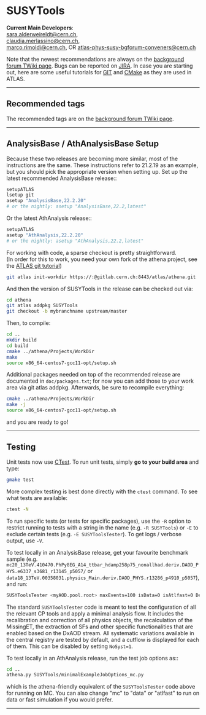 SUSYTools
====================================
**Current Main Developers**:   
sara.alderweireldt@cern.ch,  
claudia.merlassino@cern.ch,  
marco.rimoldi@cern.ch,
OR atlas-phys-susy-bgforum-conveners@cern.ch    
  
Note that the newest recommendations are always on the [background forum TWiki page](https://twiki.cern.ch/twiki/bin/viewauth/AtlasProtected/BackgroundStudies).  Bugs can be reported on [JIRA](https://its.cern.ch/jira/projects/ATLSUSYBGF).  In case you are starting out, here are some useful tutorials for [GIT](https://twiki.cern.ch/twiki/bin/view/AtlasComputing/GitTutorial) and [CMake](https://twiki.cern.ch/twiki/bin/view/AtlasComputing/CMakeTestProjectInstructions) as they are used in ATLAS.

------------------------------------
Recommended tags
------------------------------------

The recommended tags are on the [background forum TWiki page](https://twiki.cern.ch/twiki/bin/viewauth/AtlasProtected/BackgroundStudies).

------------------------------------
AnalysisBase / AthAnalysisBase Setup
------------------------------------

Because these two releases are becoming more similar, most of the instructions are the same.  These instructions refer to 21.2.19 as an example, but you should pick the appropriate version when setting up.  Set up the latest recommended AnalysisBase release::

```bash
setupATLAS
lsetup git
asetup "AnalysisBase,22.2.20"
# or the nightly: asetup "AnalysisBase,22.2,latest"
```

Or the latest AthAnalysis release::

```bash
setupATLAS
asetup "AthAnalysis,22.2.20"
# or the nightly: asetup "AthAnalysis,22.2,latest"
```
  
For working with code, a sparse checkout is pretty straightforward.  
(In order for this to work, you need your own fork of the athena project, see the [ATLAS git tutorial](https://atlassoftwaredocs.web.cern.ch/gittutorial/gitlab-fork/))  

```bash
git atlas init-workdir https://:@gitlab.cern.ch:8443/atlas/athena.git
```

And then the version of SUSYTools in the release can be checked out via:  
```bash
cd athena
git atlas addpkg SUSYTools
git checkout -b mybranchname upstream/master
```

Then, to compile:  
```bash
cd ..
mkdir build
cd build
cmake ../athena/Projects/WorkDir
make
source x86_64-centos7-gcc11-opt/setup.sh
```

Additional packages needed on top of the recommended release are documented in `doc/packages.txt`; for now you can add those to your work area via git atlas addpkg.  Afterwards, be sure to recompile everything:  
```bash   
cmake ../athena/Projects/WorkDir
make -j
source x86_64-centos7-gcc11-opt/setup.sh
```

and you are ready to go!

--------------
Testing
--------------
Unit tests now use [CTest](https://cmake.org/Wiki/CMake/Testing_With_CTest).  To run unit tests, simply **go to your build area** and type:

```bash
gmake test
```

More complex testing is best done directly with the `ctest` command.  To see what tests are available:  
```bash
ctest -N
```

To run specific tests (or tests for specific packages), use the `-R` option to restrict running to tests with a string in the name (e.g. `-R SUSYTools`) or `-E` to exclude certain tests (e.g. `-E SUSYToolsTester`).  To get logs / verbose output, use `-V`.

To test locally in an AnalysisBase release, get your favourite benchmark sample (e.g. `mc20_13TeV.410470.PhPy8EG_A14_ttbar_hdamp258p75_nonallhad.deriv.DAOD_PHYS.e6337_s3681_r13145_p5057/` or `data18_13TeV.00358031.physics_Main.deriv.DAOD_PHYS.r13286_p4910_p5057`), and run:

```bash
SUSYToolsTester <myAOD.pool.root> maxEvents=100 isData=0 isAtlfast=0 Debug=0 NoSyst=0 2>&1 | tee log
```

The standard `SUSYToolsTester` code is meant to test the configuration of all the relevant CP tools and apply a minimal analysis flow. It includes the recalibration and correction of all physics objects, the recalculation of the MissingET, the extraction of SFs and other specific functionalities that are enabled based on the DxAOD stream. All systematic variations available in the central registry are tested by default, and a cutflow is displayed for each of them. This can be disabled by setting `NoSyst=1`.

To test locally in an AthAnalysis release, run the test job options as::

```bash
cd ..
athena.py SUSYTools/minimalExampleJobOptions_mc.py
```

which is the athena-friendly equivalent of the `SUSYToolsTester` code above for running on MC.  You can also change "mc" to "data" or "atlfast" to run on data or fast simulation if you would prefer.

------------------------------------
